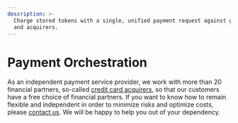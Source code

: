 ```yaml
---
description: >-
  Charge stored tokens with a single, unified payment request against gateways
  and acquirers.
---
```


# Payment Orchestration

As an independent payment service provider, we work with more than 20 financial partners, so-called [credit card acquirers](supported-acquirers.md), so that our customers have a free choice of financial partners. If you want to know how to remain flexible and independent in order to minimize risks and optimize costs, please [contact us](../../help/contact.md). We will be happy to help you out of your dependency.
